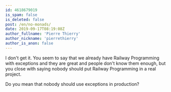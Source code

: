 ```yaml
---
id: 4618679019
is_spam: false
is_deleted: false
post: /en/no-monads/
date: 2019-09-17T08:19:08Z
author_fullname: 'Pierre Thierry'
author_nickname: 'pierrethierry'
author_is_anon: false
---
```


<p>I don't get it. You seem to say that we already have Railway Programming with exceptions and they are great and people don't know them enough, but you close with saying nobody should put Railway Programming in a real project.</p><p>Do you mean that nobody should use exceptions in production?</p>
